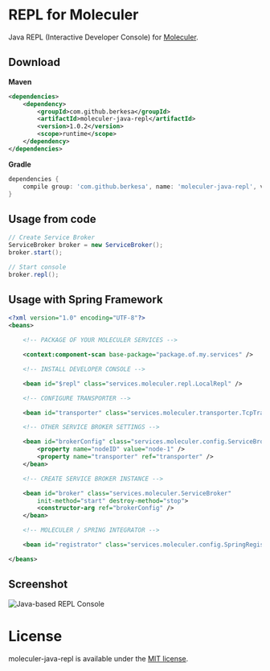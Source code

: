 # REPL for Moleculer

Java REPL (Interactive Developer Console) for [Moleculer](https://moleculer-java.github.io/moleculer-java/).

## Download

**Maven**

```xml
<dependencies>
	<dependency>
		<groupId>com.github.berkesa</groupId>
		<artifactId>moleculer-java-repl</artifactId>
		<version>1.0.2</version>
		<scope>runtime</scope>
	</dependency>
</dependencies>
```

**Gradle**

```gradle
dependencies {
	compile group: 'com.github.berkesa', name: 'moleculer-java-repl', version: '1.0.2' 
}
```

## Usage from code

```java
// Create Service Broker
ServiceBroker broker = new ServiceBroker();
broker.start();

// Start console
broker.repl();
```

## Usage with Spring Framework

```xml
<?xml version="1.0" encoding="UTF-8"?>
<beans>

	<!-- PACKAGE OF YOUR MOLECULER SERVICES -->

	<context:component-scan base-package="package.of.my.services" />

	<!-- INSTALL DEVELOPER CONSOLE -->

	<bean id="$repl" class="services.moleculer.repl.LocalRepl" />

	<!-- CONFIGURE TRANSPORTER -->

	<bean id="transporter" class="services.moleculer.transporter.TcpTransporter" />

	<!-- OTHER SERVICE BROKER SETTINGS -->

	<bean id="brokerConfig" class="services.moleculer.config.ServiceBrokerConfig">
		<property name="nodeID" value="node-1" />
		<property name="transporter" ref="transporter" />
	</bean>

	<!-- CREATE SERVICE BROKER INSTANCE -->

	<bean id="broker" class="services.moleculer.ServiceBroker"
		init-method="start" destroy-method="stop">
		<constructor-arg ref="brokerConfig" />
	</bean>

	<!-- MOLECULER / SPRING INTEGRATOR -->

	<bean id="registrator" class="services.moleculer.config.SpringRegistrator" />

</beans>
```

## Screenshot

![Java-based REPL Console](https://github.com/moleculer-java/moleculer-java-repl/raw/master/docs/console-java.png)

# License
moleculer-java-repl is available under the [MIT license](https://tldrlegal.com/license/mit-license).
